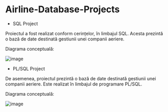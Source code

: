 # Airline-Database-Projects

- SQL Project

Proiectul a fost realizat conform cerințelor, în limbajul SQL. Acesta prezintă o bază de date destinată gestiunii unei companii aeriere.

Diagrama conceptuală:

![image](https://user-images.githubusercontent.com/95356241/236639249-d8b988e4-3f8f-499e-8033-87ff15f928be.png)


- PL/SQL Project

De asemenea, proiectul prezintă o bază de date destinată gestiunii unei companii aeriere. Este realizat în limbajul de programare PL/SQL.

Diagrama conceptuală:

![image](https://user-images.githubusercontent.com/95356241/236639424-0f20f455-559d-4d68-9783-5a95e5bd1f7f.png)
